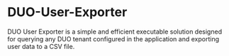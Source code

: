 # DUO-User-Exporter
DUO User Exporter is a simple and efficient executable solution designed for querying any DUO tenant configured in the application and exporting user data to a CSV file.
